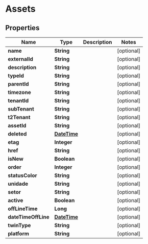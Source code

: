 
# Assets

## Properties
Name | Type | Description | Notes
------------ | ------------- | ------------- | -------------
**name** | **String** |  |  [optional]
**externalId** | **String** |  |  [optional]
**description** | **String** |  |  [optional]
**typeId** | **String** |  |  [optional]
**parentId** | **String** |  |  [optional]
**timezone** | **String** |  |  [optional]
**tenantId** | **String** |  |  [optional]
**subTenant** | **String** |  |  [optional]
**t2Tenant** | **String** |  |  [optional]
**assetId** | **String** |  |  [optional]
**deleted** | [**DateTime**](DateTime.md) |  |  [optional]
**etag** | **Integer** |  |  [optional]
**href** | **String** |  |  [optional]
**isNew** | **Boolean** |  |  [optional]
**order** | **Integer** |  |  [optional]
**statusColor** | **String** |  |  [optional]
**unidade** | **String** |  |  [optional]
**setor** | **String** |  |  [optional]
**active** | **Boolean** |  |  [optional]
**offLineTime** | **Long** |  |  [optional]
**dateTimeOffLine** | [**DateTime**](DateTime.md) |  |  [optional]
**twinType** | **String** |  |  [optional]
**platform** | **String** |  |  [optional]



